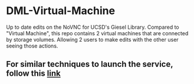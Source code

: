 # DML-Virtual-Machine

Up to date edits on the NoVNC for UCSD's Giesel Library. Compared to "Virtual Machine", this repo contains 2 virtual machines that are connected by storage volumes. Allowing 2 users to make edits with the other user seeing those actions.

## For similar techniques to launch the service, follow this [link](https://github.com/nhieubrian/virtual-machine)
